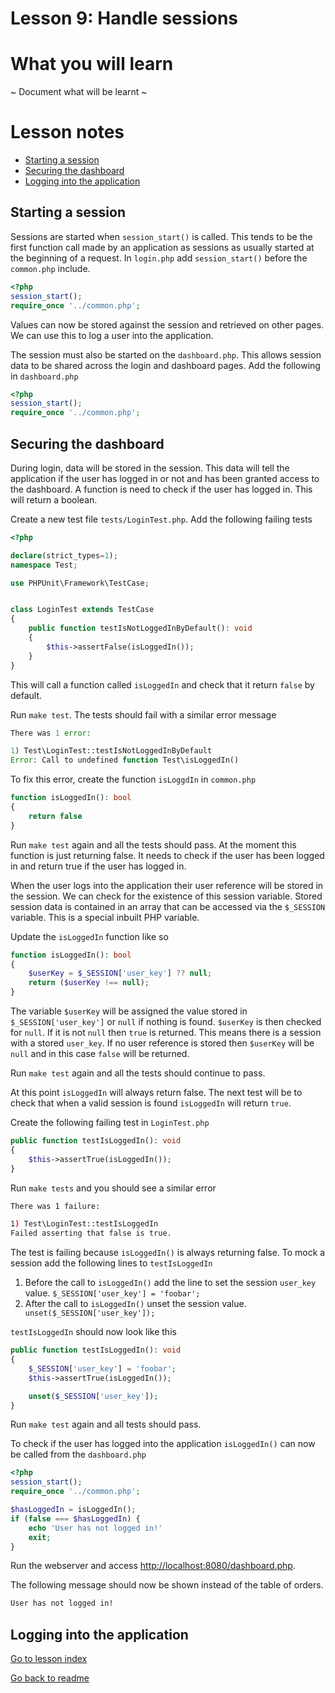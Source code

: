 # Lesson 9: Handle sessions

# What you will learn
 ~ Document what will be learnt ~

# Lesson notes
- [Starting a session](lesson_9.md#starting-a-session)
- [Securing the dashboard](lesson_9.md#securing-the-dashboard)
- [Logging into the application](lesson_9.md#logging-into-the-application)

## Starting a session
Sessions are started when `session_start()` is called. This tends to be the first function call made by an application as sessions as usually started at the beginning of a request.
In `login.php` add `session_start()` before the `common.php` include.
```php
<?php
session_start();
require_once '../common.php';
```

Values can now be stored against the session and retrieved on other pages.  We can use this to log a user into the application.

The session must also be started on the `dashboard.php`. This allows session data to be shared across the login and dashboard pages.
Add the following in `dashboard.php`

```php
<?php
session_start();
require_once '../common.php';
```

## Securing the dashboard
During login, data will be stored in the session. This data will tell the application if the user has logged in or not and has been granted access to the dashboard.
A function is need to check if the user has logged in.  This will return a boolean.

Create a new test file `tests/LoginTest.php`. Add the following failing tests
```php
<?php

declare(strict_types=1);
namespace Test;

use PHPUnit\Framework\TestCase;


class LoginTest extends TestCase
{
    public function testIsNotLoggedInByDefault(): void
    {
        $this->assertFalse(isLoggedIn());
    }
}

```
This will call a function called `isLoggedIn` and check that it return `false` by default.  

Run `make test`. The tests should fail with a similar error message

```php
There was 1 error:

1) Test\LoginTest::testIsNotLoggedInByDefault
Error: Call to undefined function Test\isLoggedIn()
```

To fix this error, create the function `isLoggdIn` in  `common.php`
```php
function isLoggedIn(): bool
{
    return false
}
```
Run `make test` again and all the tests should pass.
At the moment this function is just returning false. It needs to check if the user has been logged in and return true if the user has logged in. 

When the user logs into the application their user reference will be stored in the session. We can check for the existence of this session variable.
Stored session data is contained in an array that can be accessed via the `$_SESSION` variable.  This is a special inbuilt PHP variable.

Update the `isLoggedIn` function like so

```php
function isLoggedIn(): bool
{
    $userKey = $_SESSION['user_key'] ?? null;
    return ($userKey !== null);
}
```
The variable `$userKey` will be assigned the value stored in `$_SESSION['user_key']` or `null` if nothing is found.
`$userKey` is then checked for `null`. If it is not `null` then `true` is returned.  This means there is a session with a stored `user_key`. If no user reference is stored then `$userKey` will be `null` and in this case `false` will be returned.

Run `make test` again and all the tests should continue to pass.

At this point `isLoggedIn` will always return false. The next test will be to check that when a valid session is found `isLoggedIn` will return `true`.

Create the following failing test in `LoginTest.php`
```php
public function testIsLoggedIn(): void
{
    $this->assertTrue(isLoggedIn());
}
```
Run `make tests` and you should see a similar error
```bash
There was 1 failure:

1) Test\LoginTest::testIsLoggedIn
Failed asserting that false is true.
```

The test is failing because `isLoggedIn()` is always returning false.
To mock a session add the following lines to `testIsLoggedIn`
1. Before the call to `isLoggedIn()` add the line to set the session `user_key` value. `$_SESSION['user_key'] = 'foobar';`
2. After the call to `isLoggedIn()` unset the session value. ` unset($_SESSION['user_key']);`

`testIsLoggedIn` should now look like this
```php
public function testIsLoggedIn(): void
{
    $_SESSION['user_key'] = 'foobar';
    $this->assertTrue(isLoggedIn());

    unset($_SESSION['user_key']);
}
```

Run `make test` again and all tests should pass.

To check if the user has logged into the application `isLoggedIn()` can now be called from the `dashboard.php`
```php
<?php
session_start();
require_once '../common.php';

$hasLoggedIn = isLoggedIn();
if (false === $hasLoggedIn) {
    echo 'User has not logged in!'
    exit;
}
```

Run the webserver and access [http://localhost:8080/dashboard.php](http://localhost:8080/dashboard.php). 

The following message should now be shown instead of the table of orders.
```bash
User has not logged in!
```
## Logging into the application

[Go to lesson index](index.md)

[Go back to readme](../../README.md)